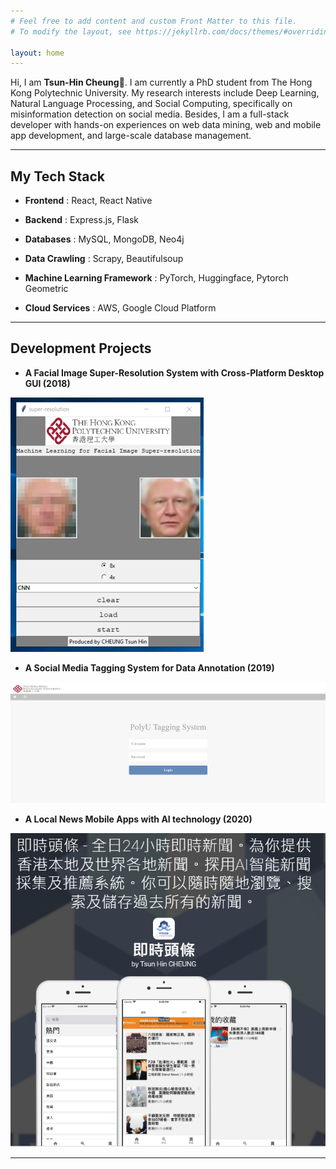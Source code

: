 ```yaml
---
# Feel free to add content and custom Front Matter to this file.
# To modify the layout, see https://jekyllrb.com/docs/themes/#overriding-theme-defaults

layout: home
---
```


Hi, I am **Tsun-Hin Cheung**👋. I am currently a PhD student from The Hong Kong Polytechnic University. My research interests include Deep Learning, Natural Language Processing, and Social Computing, specifically on misinformation detection on social media. Besides, I am a full-stack developer with hands-on experiences on web data mining, web and mobile app development, and large-scale database management.

------

## My Tech Stack

- **Frontend** : React, React Native

- **Backend** : Express.js, Flask

- **Databases**  : MySQL, MongoDB, Neo4j

- **Data Crawling** : Scrapy, Beautifulsoup

- **Machine Learning Framework** : PyTorch, Huggingface, Pytorch Geometric

- **Cloud Services** : AWS, Google Cloud Platform

------

## Development Projects

- **A Facial Image Super-Resolution System with Cross-Platform Desktop GUI (2018)**

![](assets/f1.png?raw=true)

- **A Social Media Tagging System for Data Annotation (2019)**

![](assets/t1.PNG?raw=true)

- **A Local News Mobile Apps with AI technology (2020)**

![](assets/a1.PNG?raw=true)

------



